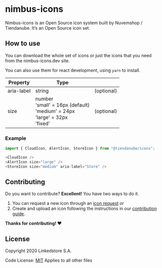 # nimbus-icons
Nimbus-icons is an Open Source icon system built by Nuvemshop / Tiendanube. It’s an Open Source icon set. 

## How to use
You can download the whole set of icons or just the icons that you need from the nimbus-icons.dev site.

You can also use them for react development, using `yarn` to install.

| Property      | Type          |            |
| ------------- | ------------- | ---------- |
| aria-label | string | (optional) |
| size | number<br/>'small' = 16px (default)<br/>'medium' = 24px<br/>'large' = 32px<br/>'fixed'| (optional) |

### Example
```javascript
import { CloudIcon, AlertIcon, StoreIcon } from "@tiendanube/icons";

<CloudIcon />
<AlertIcon size="large" />
<StoreIcon size="medium" aria-label="Store" />
```

## Contributing
Do you want to contribute? **Excellent!** You have two ways to do it. 
1. You can request a new icon through an [icon request](/TiendaNube/nimbus-icons/issues "Nimbus Icons - Icon request") or 
2. Create and upload an icon following the instructions in our [contribution guide](/TiendaNube/nimbus-icons/.github/CONTRIBUTING "Nimbus Icons - Contributing").

**Thanks for contributing! :heart:**

## License

Copyright 2020 Linkedstore S.A.

Code License: [MIT](/TiendaNube/nimbus-icons/LICENSE) Applies to all other files
